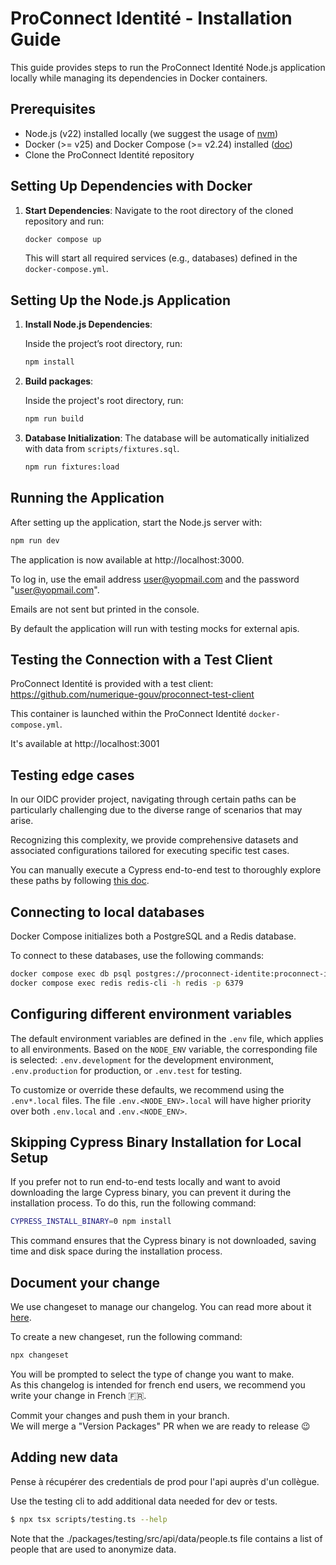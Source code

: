 # ProConnect Identité - Installation Guide

This guide provides steps to run the ProConnect Identité Node.js application locally while managing its dependencies in Docker containers.

## Prerequisites

- Node.js (v22) installed locally (we suggest the usage of [nvm](https://github.com/nvm-sh/nvm))
- Docker (>= v25) and Docker Compose (>= v2.24) installed ([doc](https://docs.docker.com/engine/install/))
- Clone the ProConnect Identité repository

## Setting Up Dependencies with Docker

1. **Start Dependencies**: Navigate to the root directory of the cloned repository and run:

   ```bash
   docker compose up
   ```

   This will start all required services (e.g., databases) defined in the `docker-compose.yml`.

## Setting Up the Node.js Application

1. **Install Node.js Dependencies**:

   Inside the project’s root directory, run:

   ```bash
   npm install
   ```

2. **Build packages**:

   Inside the project's root directory, run:

   ```bash
   npm run build
   ```

3. **Database Initialization**: The database will be automatically initialized with data from `scripts/fixtures.sql`.

   ```bash
   npm run fixtures:load
   ```

## Running the Application

After setting up the application, start the Node.js server with:

```bash
npm run dev
```

The application is now available at http://localhost:3000.

To log in, use the email address user@yopmail.com and the password "user@yopmail.com".

Emails are not sent but printed in the console.

By default the application will run with testing mocks for external apis.

## Testing the Connection with a Test Client

ProConnect Identité is provided with a test client: https://github.com/numerique-gouv/proconnect-test-client

This container is launched within the ProConnect Identité `docker-compose.yml`.

It's available at http://localhost:3001

## Testing edge cases

In our OIDC provider project,
navigating through certain paths can be particularly challenging due to the diverse range of scenarios that may arise.

Recognizing this complexity,
we provide comprehensive datasets and associated configurations
tailored for executing specific test cases.

You can manually execute a Cypress end-to-end test
to thoroughly explore these paths by following [this doc](./cypress/README.md).

## Connecting to local databases

Docker Compose initializes both a PostgreSQL and a Redis database.

To connect to these databases, use the following commands:

```bash
docker compose exec db psql postgres://proconnect-identite:proconnect-identite@db:5432/proconnect-identite
docker compose exec redis redis-cli -h redis -p 6379
```

## Configuring different environment variables

The default environment variables are defined in the `.env` file, which applies to all environments. Based on the `NODE_ENV` variable, the corresponding file is selected: `.env.development` for the development environment, `.env.production` for production, or `.env.test` for testing.

To customize or override these defaults, we recommend using the `.env*.local` files. The file `.env.<NODE_ENV>.local` will have higher priority over both `.env.local` and `.env.<NODE_ENV>`.

## Skipping Cypress Binary Installation for Local Setup

If you prefer not to run end-to-end tests locally and want to avoid downloading the large Cypress binary, you can prevent it during the installation process. To do this, run the following command:

```bash
CYPRESS_INSTALL_BINARY=0 npm install
```

This command ensures that the Cypress binary is not downloaded, saving time and disk space during the installation process.

## Document your change

We use changeset to manage our changelog. You can read more about it [here](https://github.com/changesets/changesets).

To create a new changeset, run the following command:

```bash
npx changeset
```

You will be prompted to select the type of change you want to make.  
As this changelog is intended for french end users, we recommend you write your change in French :fr:.

Commit your changes and push them in your branch.  
We will merge a "Version Packages" PR when we are ready to release :wink:

## Adding new data

Pense à récupérer des credentials de prod pour l'api auprès d'un collègue.

Use the testing cli to add additional data needed for dev or tests.

```bash
$ npx tsx scripts/testing.ts --help
```

Note that the ./packages/testing/src/api/data/people.ts file contains a list of people that are used to anonymize data.

